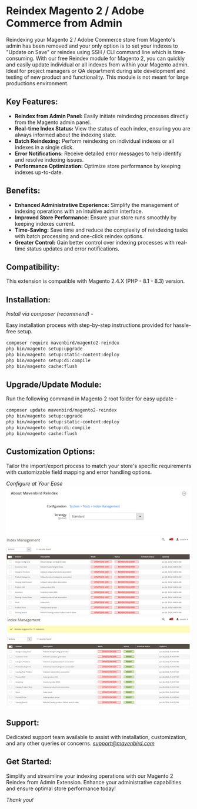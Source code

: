 # Reindex Magento 2 / Adobe Commerce from Admin

Reindexing your Magento 2 / Adobe Commerce store from Magento's admin has been removed and your only option is to set your indexes to "Update on Save" or reindex using SSH / CLI command line which is time-consuming. With our free Reindex module for Magento 2, you can quickly and easily update individual or all indexes from within your Magento admin. Ideal for project managers or QA department during site development and testing of new product and functionality. This module is not meant for large productions environment.

## Key Features:

- **Reindex from Admin Panel:**
Easily initiate reindexing processes directly from the Magento admin panel.
- **Real-time Index Status:**
View the status of each index, ensuring you are always informed about the indexing state.
- **Batch Reindexing:**
Perform reindexing on individual indexes or all indexes in a single click.
- **Error Notifications:**
Receive detailed error messages to help identify and resolve indexing issues.
- **Performance Optimization:**
Optimize store performance by keeping indexes up-to-date.

## Benefits:

- **Enhanced Administrative Experience:**
Simplify the management of indexing operations with an intuitive admin interface.
- **Improved Store Performance:**
Ensure your store runs smoothly by keeping indexes current.
- **Time-Saving:**
Save time and reduce the complexity of reindexing tasks with batch processing and one-click reindex options.
- **Greater Control:**
Gain better control over indexing processes with real-time status updates and error notifications.

## Compatibility:
This extension is compatible with Magento 2.4.X (PHP - 8.1 - 8.3) version.

## Installation:
*Install via composer (recommend)* - 

Easy installation process with step-by-step instructions provided for hassle-free setup.
~~~~~~~~~~~~~~~~~~~~~
composer require mavenbird/magento2-reindex
php bin/magento setup:upgrade
php bin/magento setup:static-content:deploy
php bin/magento setup:di:compile
php bin/magento cache:flush
~~~~~~~~~~~~~~~~~~~~~

## Upgrade/Update Module:
Run the following command in Magento 2 root folder for easy update -
~~~~~~~~~~~~~~~~~~~~~
composer update mavenbird/magento2-reindex
php bin/magento setup:upgrade
php bin/magento setup:static-content:deploy
php bin/magento setup:di:compile
php bin/magento cache:flush
~~~~~~~~~~~~~~~~~~~~~

## Customization Options:
Tailor the import/export process to match your store's specific requirements with customizable field mapping and error handling options.

*Configure at Your Ease*
![img1](./doc/images/1.png)
![img2](./doc/images/2.png)
![img3](./doc/images/3.png)

## Support:
Dedicated support team available to assist with installation, customization, and any other queries or concerns.
*[support@mavenbird.com](mailto:support@mavenbird.com)* 

## Get Started:
Simplify and streamline your indexing operations with our Magento 2 Reindex from Admin Extension. Enhance your administrative capabilities and ensure optimal store performance today!

*Thank you!*